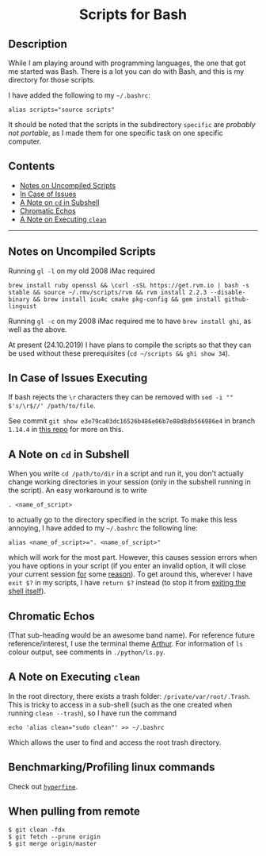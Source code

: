 <h1 align="center">
Scripts for Bash
</h1>


## Description
While I am playing around with programming languages, the one that got me started was Bash.  There is a lot you can do with Bash, and this is my directory for those scripts.

I have added the following to my `~/.bashrc`:
```
alias scripts="source scripts"
```
It should be noted that the scripts in the subdirectory `specific` are *probably not portable*, as I made them for one specific task on one specific computer.

## Contents
- [Notes on Uncompiled Scripts](#notes-on-uncompiled-scripts)
- [In Case of Issues](#in-case-of-issues)
- [A Note on `cd` in Subshell](#a-note-on-cd-in-subshell)
- [Chromatic Echos](#chromatic-echos)
- [A Note on Executing `clean`](#a-note-on-executing-clean)


---

## Notes on Uncompiled Scripts

Running `gl -l` on my old 2008 iMac required
```
brew install ruby openssl && \curl -sSL https://get.rvm.io | bash -s stable && source ~/.rmv/scripts/rvm && rvm install 2.2.3 --disable-binary && brew install icu4c cmake pkg-config && gem install github-linguist
```
Running `gl -c` on my 2008 iMac required me to have `brew install ghi`, as well as the above.

At present (24.10.2019) I have plans to compile the scripts so that they can be used without these prerequisites (`cd ~/scripts && ghi show 34`).


## In Case of Issues Executing

If bash rejects the `\r` characters they can be removed with `sed -i "" $'s/\r$//' /path/to/file`.

See commit `git show e3e79ca03dc16526b486e06b7e88d8db566986e4` in branch `1.14.4` in [this repo](https://github.com/Explosive-Crayons/Electrum) for more on this.


## A Note on `cd` in Subshell

When you write `cd /path/to/dir` in a script and run it, you don't actually change working directories in your session (only in the subshell running in the script).  An easy workaround is to write
```
. <name_of_script>
```
to actually go to the directory specified in the script.  To make this less annoying, I have added to my `~/.bashrc` the following line:
```
alias <name_of_script>=". <name_of_script>"
```
which will work for the most part.  However, this causes session errors when you have options in your script (if you enter an invalid option, it will close your current session [for](https://stackoverflow.com/questions/32418438/how-can-i-disable-bash-sessions-in-os-x-el-capitan) some [reason](https://www.reddit.com/r/osx/comments/397uep/changes_to_bash_sessions_and_terminal_in_el/)).  To get around this, wherever I have `exit $?` in my scripts, I have `return $?` instead (to stop it from [exiting the shell itself](https://unix.stackexchange.com/questions/138730/exit-the-bash-function-not-the-terminal)).

## Chromatic Echos

(That sub-heading would be an awesome band name).  For reference future reference/interest, I use the terminal theme [Arthur](https://github.com/lysyi3m/macos-terminal-themes).  For information of `ls` colour output, see comments in `./python/ls.py`.

## A Note on Executing `clean`

In the root directory, there exists a trash folder: `/private/var/root/.Trash`.  This is tricky to access in a sub-shell (such as the one created when running `clean --trash`), so I have run the command
```
echo 'alias clean="sudo clean"' >> ~/.bashrc
```
Which allows the user to find and access the root trash directory.

## Benchmarking/Profiling linux commands
Check out [`hyperfine`](https://github.com/sharkdp/hyperfine).

## When pulling from remote
```console
$ git clean -fdx
$ git fetch --prune origin
$ git merge origin/master
```